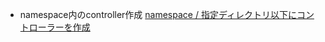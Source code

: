 - namespace内のcontroller作成
[namespace / 指定ディレクトリ以下にコントローラーを作成](https://qiita.com/annaaida/items/7548e4ea3522e8a6f5b7)
